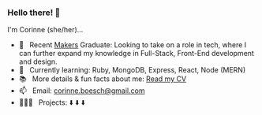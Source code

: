 
### Hello there! 👋

I'm Corinne (she/her)...

- 🚀 &nbsp; Recent [Makers](https://makers.tech) Graduate: Looking to take on a role in tech, where I can further expand my knowledge in Full-Stack, Front-End development and design.
- 🌱 &nbsp; Currently learning: Ruby, MongoDB, Express, React, Node (MERN)
- 📚 &nbsp; More details & fun facts about me: [Read my CV](https://github.com/CorinneBosch/CV)
- 📫 &nbsp; Email: corinne.boesch@gmail.com
- 👩🏻‍💻 &nbsp; Projects: ⬇️ ⬇️ ⬇️
